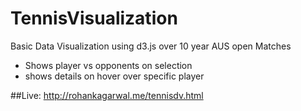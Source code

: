 # TennisVisualization


Basic Data Visualization using d3.js over 10 year AUS open Matches

* Shows player vs opponents on selection
* shows details on hover over specific player

##Live:  http://rohankagarwal.me/tennisdv.html

